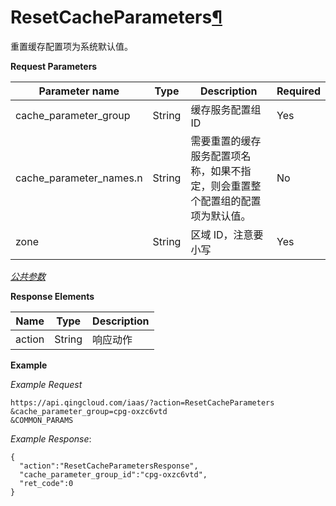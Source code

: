 ---
---

# ResetCacheParameters[¶](#resetcacheparameters "永久链接至标题")

重置缓存配置项为系统默认值。

**Request Parameters**

| Parameter name | Type | Description | Required |
| --- | --- | --- | --- |
| cache_parameter_group | String | 缓存服务配置组ID | Yes |
| cache_parameter_names.n | String | 需要重置的缓存服务配置项名称，如果不指定，则会重置整个配置组的配置项为默认值。 | No |
| zone | String | 区域 ID，注意要小写 | Yes |

[_公共参数_](../../common/parameters.html#api-common-parameters)

**Response Elements**

| Name | Type | Description |
| --- | --- | --- |
| action | String | 响应动作 |

**Example**

_Example Request_

```
https://api.qingcloud.com/iaas/?action=ResetCacheParameters
&cache_parameter_group=cpg-oxzc6vtd
&COMMON_PARAMS
```

_Example Response_:

```
{
  "action":"ResetCacheParametersResponse",
  "cache_parameter_group_id":"cpg-oxzc6vtd",
  "ret_code":0
}
```
